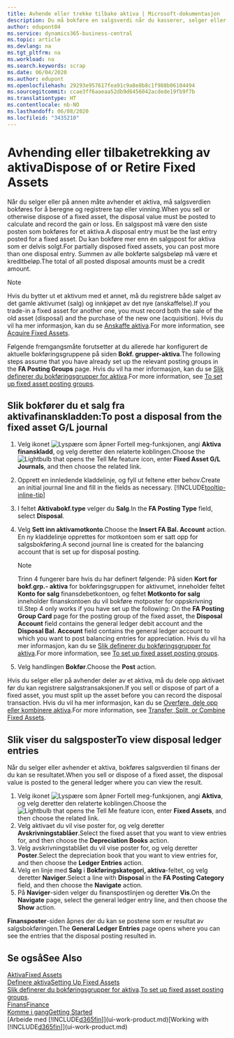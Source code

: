```yaml
---
title: Avhende eller trekke tilbake aktiva | Microsoft-dokumentasjon
description: Du må bokføre en salgsverdi når du kasserer, selger eller trekker tilbake et aktivum.
author: edupont04
ms.service: dynamics365-business-central
ms.topic: article
ms.devlang: na
ms.tgt_pltfrm: na
ms.workload: na
ms.search.keywords: scrap
ms.date: 06/04/2020
ms.author: edupont
ms.openlocfilehash: 29293e957617fea91c9a8e8b8c1f988b06104494
ms.sourcegitcommit: ccae3ff6aaeaa52db9d6456042acdede19fb9f7b
ms.translationtype: HT
ms.contentlocale: nb-NO
ms.lasthandoff: 06/08/2020
ms.locfileid: "3435210"
---
```

# <a name="dispose-of-or-retire-fixed-assets"></a><span data-ttu-id="0d22d-103">Avhending eller tilbaketrekking av aktiva</span><span class="sxs-lookup"><span data-stu-id="0d22d-103">Dispose of or Retire Fixed Assets</span></span>

<span data-ttu-id="0d22d-104">Når du selger eller på annen måte avhender et aktiva, må salgsverdien bokføres for å beregne og registrere tap eller vinning.</span><span class="sxs-lookup"><span data-stu-id="0d22d-104">When you sell or otherwise dispose of a fixed asset, the disposal value must be posted to calculate and record the gain or loss.</span></span> <span data-ttu-id="0d22d-105">En salgspost må være den siste posten som bokføres for et aktiva.</span><span class="sxs-lookup"><span data-stu-id="0d22d-105">A disposal entry must be the last entry posted for a fixed asset.</span></span> <span data-ttu-id="0d22d-106">Du kan bokføre mer enn én salgspost for aktiva som er delvis solgt.</span><span class="sxs-lookup"><span data-stu-id="0d22d-106">For partially disposed fixed assets, you can post more than one disposal entry.</span></span> <span data-ttu-id="0d22d-107">Summen av alle bokførte salgsbeløp må være et kreditbeløp.</span><span class="sxs-lookup"><span data-stu-id="0d22d-107">The total of all posted disposal amounts must be a credit amount.</span></span>  

> [!NOTE]  
> <span data-ttu-id="0d22d-108">Hvis du bytter ut et aktivum med et annet, må du registrere både salget av det gamle aktivumet (salg) og innkjøpet av det nye (anskaffelse).</span><span class="sxs-lookup"><span data-stu-id="0d22d-108">If you trade-in a fixed asset for another one, you must record both the sale of the old asset (disposal) and the purchase of the new one (acquisition).</span></span> <span data-ttu-id="0d22d-109">Hvis du vil ha mer informasjon, kan du se [Anskaffe aktiva](fa-how-acquire.md).</span><span class="sxs-lookup"><span data-stu-id="0d22d-109">For more information, see [Acquire Fixed Assets](fa-how-acquire.md).</span></span>  

<span data-ttu-id="0d22d-110">Følgende fremgangsmåte forutsetter at du allerede har konfigurert de aktuelle bokføringsgruppene på siden **Bokf. grupper-aktiva**.</span><span class="sxs-lookup"><span data-stu-id="0d22d-110">The following steps assume that you have already set up the relevant posting groups in the **FA Posting Groups** page.</span></span> <span data-ttu-id="0d22d-111">Hvis du vil ha mer informasjon, kan du se [Slik definerer du bokføringsgrupper for aktiva](fa-how-setup-general.md#to-set-up-fixed-asset-posting-groups).</span><span class="sxs-lookup"><span data-stu-id="0d22d-111">For more information, see [To set up fixed asset posting groups](fa-how-setup-general.md#to-set-up-fixed-asset-posting-groups).</span></span>  

## <a name="to-post-a-disposal-from-the-fixed-asset-gl-journal"></a><span data-ttu-id="0d22d-112">Slik bokfører du et salg fra aktivafinanskladden:</span><span class="sxs-lookup"><span data-stu-id="0d22d-112">To post a disposal from the fixed asset G/L journal</span></span>

1. <span data-ttu-id="0d22d-113">Velg ikonet ![Lyspære som åpner Fortell meg-funksjonen](media/ui-search/search_small.png "Fortell hva du vil gjøre"), angi **Aktiva finanskladd**, og velg deretter den relaterte koblingen.</span><span class="sxs-lookup"><span data-stu-id="0d22d-113">Choose the ![Lightbulb that opens the Tell Me feature](media/ui-search/search_small.png "Tell me what you want to do") icon, enter **Fixed Asset G/L Journals**, and then choose the related link.</span></span>  
2. <span data-ttu-id="0d22d-114">Opprett en innledende kladdelinje, og fyll ut feltene etter behov.</span><span class="sxs-lookup"><span data-stu-id="0d22d-114">Create an initial journal line and fill in the fields as necessary.</span></span> [!INCLUDE[tooltip-inline-tip](includes/tooltip-inline-tip_md.md)]  
3. <span data-ttu-id="0d22d-115">I feltet **Aktivabokf.type** velger du **Salg**.</span><span class="sxs-lookup"><span data-stu-id="0d22d-115">In the **FA Posting Type** field, select **Disposal**.</span></span>  
4. <span data-ttu-id="0d22d-116">Velg **Sett inn aktivamotkonto**.</span><span class="sxs-lookup"><span data-stu-id="0d22d-116">Choose the **Insert FA Bal. Account** action.</span></span> <span data-ttu-id="0d22d-117">En ny kladdelinje opprettes for motkontoen som er satt opp for salgsbokføring.</span><span class="sxs-lookup"><span data-stu-id="0d22d-117">A second journal line is created for the balancing account that is set up for disposal posting.</span></span>  

    > [!NOTE]  
    >  <span data-ttu-id="0d22d-118">Trinn 4 fungerer bare hvis du har definert følgende: På siden **Kort for bokf.grp.- aktiva** for bokføringsgruppen for aktivumet, inneholder feltet **Konto for salg** finansdebetkontoen, og feltet **Motkonto for salg** inneholder finanskontoen du vil bokføre motposter for oppskrivning til.</span><span class="sxs-lookup"><span data-stu-id="0d22d-118">Step 4 only works if you have set up the following: On the **FA Posting Group Card** page for the posting group of the fixed asset, the **Disposal Account** field contains the general ledger debit account and the **Disposal Bal. Account** field contains the general ledger account to which you want to post balancing entries for appreciation.</span></span> <span data-ttu-id="0d22d-119">Hvis du vil ha mer informasjon, kan du se [Slik definerer du bokføringsgrupper for aktiva](fa-how-setup-general.md#to-set-up-fixed-asset-posting-groups).</span><span class="sxs-lookup"><span data-stu-id="0d22d-119">For more information, see [To set up fixed asset posting groups](fa-how-setup-general.md#to-set-up-fixed-asset-posting-groups).</span></span>  
5. <span data-ttu-id="0d22d-120">Velg handlingen **Bokfør**.</span><span class="sxs-lookup"><span data-stu-id="0d22d-120">Choose the **Post** action.</span></span>  

<span data-ttu-id="0d22d-121">Hvis du selger eller på avhender deler av et aktiva, må du dele opp aktivaet før du kan registrere salgstransaksjonen.</span><span class="sxs-lookup"><span data-stu-id="0d22d-121">If you sell or dispose of part of a fixed asset, you must split up the asset before you can record the disposal transaction.</span></span> <span data-ttu-id="0d22d-122">Hvis du vil ha mer informasjon, kan du se [Overføre, dele opp eller kombinere aktiva](fa-how-trans-split-combine.md).</span><span class="sxs-lookup"><span data-stu-id="0d22d-122">For more information, see [Transfer, Split, or Combine Fixed Assets](fa-how-trans-split-combine.md).</span></span>  

## <a name="to-view-disposal-ledger-entries"></a><span data-ttu-id="0d22d-123">Slik viser du salgsposter</span><span class="sxs-lookup"><span data-stu-id="0d22d-123">To view disposal ledger entries</span></span>
<span data-ttu-id="0d22d-124">Når du selger eller avhender et aktiva, bokføres salgsverdien til finans der du kan se resultatet.</span><span class="sxs-lookup"><span data-stu-id="0d22d-124">When you sell or dispose of a fixed asset, the disposal value is posted to the general ledger where you can view the result.</span></span>  

1. <span data-ttu-id="0d22d-125">Velg ikonet ![Lyspære som åpner Fortell meg-funksjonen](media/ui-search/search_small.png "Fortell hva du vil gjøre"), angi **Aktiva**, og velg deretter den relaterte koblingen.</span><span class="sxs-lookup"><span data-stu-id="0d22d-125">Choose the ![Lightbulb that opens the Tell Me feature](media/ui-search/search_small.png "Tell me what you want to do") icon, enter **Fixed Assets**, and then choose the related link.</span></span>  
2. <span data-ttu-id="0d22d-126">Velg aktivaet du vil vise poster for, og velg deretter **Avskrivningstablåer**.</span><span class="sxs-lookup"><span data-stu-id="0d22d-126">Select the fixed asset that you want to view entries for, and then choose the **Depreciation Books** action.</span></span>  
3. <span data-ttu-id="0d22d-127">Velg avskrivningstablået du vil vise poster for, og velg deretter **Poster**.</span><span class="sxs-lookup"><span data-stu-id="0d22d-127">Select the depreciation book that you want to view entries for, and then choose the **Ledger Entries** action.</span></span>  
4. <span data-ttu-id="0d22d-128">Velg en linje med **Salg** i **Bokføringskategori, aktiva**-feltet, og velg deretter **Naviger**.</span><span class="sxs-lookup"><span data-stu-id="0d22d-128">Select a line with **Disposal** in the **FA Posting Category** field, and then choose the **Navigate** action.</span></span>  
5. <span data-ttu-id="0d22d-129">På **Naviger**-siden velger du finanspostlinjen og deretter **Vis**.</span><span class="sxs-lookup"><span data-stu-id="0d22d-129">On the **Navigate** page, select the general ledger entry line, and then choose the **Show** action.</span></span>  

<span data-ttu-id="0d22d-130">**Finansposter**-siden åpnes der du kan se postene som er resultat av salgsbokføringen.</span><span class="sxs-lookup"><span data-stu-id="0d22d-130">The **General Ledger Entries** page opens where you can see the entries that the disposal posting resulted in.</span></span>  

## <a name="see-also"></a><span data-ttu-id="0d22d-131">Se også</span><span class="sxs-lookup"><span data-stu-id="0d22d-131">See Also</span></span>

[<span data-ttu-id="0d22d-132">Aktiva</span><span class="sxs-lookup"><span data-stu-id="0d22d-132">Fixed Assets</span></span>](fa-manage.md)  
[<span data-ttu-id="0d22d-133">Definere aktiva</span><span class="sxs-lookup"><span data-stu-id="0d22d-133">Setting Up Fixed Assets</span></span>](fa-setup.md)  
<span data-ttu-id="0d22d-134">[Slik definerer du bokføringsgrupper for aktiva](fa-how-setup-general.md#to-set-up-fixed-asset-posting-groups).</span><span class="sxs-lookup"><span data-stu-id="0d22d-134">[To set up fixed asset posting groups](fa-how-setup-general.md#to-set-up-fixed-asset-posting-groups).</span></span>  
[<span data-ttu-id="0d22d-135">Finans</span><span class="sxs-lookup"><span data-stu-id="0d22d-135">Finance</span></span>](finance.md)  
[<span data-ttu-id="0d22d-136">Komme i gang</span><span class="sxs-lookup"><span data-stu-id="0d22d-136">Getting Started</span></span>](product-get-started.md)  
<span data-ttu-id="0d22d-137">[Arbeide med [!INCLUDE[d365fin](includes/d365fin_md.md)]](ui-work-product.md)</span><span class="sxs-lookup"><span data-stu-id="0d22d-137">[Working with [!INCLUDE[d365fin](includes/d365fin_md.md)]](ui-work-product.md)</span></span>
